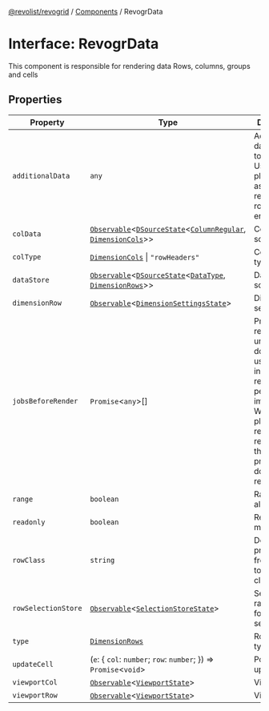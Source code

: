 [@revolist/revogrid](README.md) / [Components](Namespace.Components.md) / RevogrData

# Interface: RevogrData

This component is responsible for rendering data
Rows, columns, groups and cells

## Properties

| Property | Type | Description | Defined in |
| ------ | ------ | ------ | ------ |
| `additionalData` | `any` | Additional data to pass to renderer Used in plugins such as vue or react to pass root app entity to cells | [src/components.d.ts:302](https://github.com/revolist/revogrid/blob/2bbd565b6ba0fbdf72ee22dd6361908f69d8c6e1/src/components.d.ts#L302) |
| `colData` | [`Observable`](TypeAlias.Observable.md)\<[`DSourceState`](TypeAlias.DSourceState.md)\<[`ColumnRegular`](Interface.ColumnRegular.md), [`DimensionCols`](TypeAlias.DimensionCols.md)\>\> | Column source | [src/components.d.ts:306](https://github.com/revolist/revogrid/blob/2bbd565b6ba0fbdf72ee22dd6361908f69d8c6e1/src/components.d.ts#L306) |
| `colType` | [`DimensionCols`](TypeAlias.DimensionCols.md) \| `"rowHeaders"` | Column data type | [src/components.d.ts:310](https://github.com/revolist/revogrid/blob/2bbd565b6ba0fbdf72ee22dd6361908f69d8c6e1/src/components.d.ts#L310) |
| `dataStore` | [`Observable`](TypeAlias.Observable.md)\<[`DSourceState`](TypeAlias.DSourceState.md)\<[`DataType`](TypeAlias.DataType.md), [`DimensionRows`](TypeAlias.DimensionRows.md)\>\> | Data rows source | [src/components.d.ts:314](https://github.com/revolist/revogrid/blob/2bbd565b6ba0fbdf72ee22dd6361908f69d8c6e1/src/components.d.ts#L314) |
| `dimensionRow` | [`Observable`](TypeAlias.Observable.md)\<[`DimensionSettingsState`](Interface.DimensionSettingsState.md)\> | Dimension settings Y | [src/components.d.ts:318](https://github.com/revolist/revogrid/blob/2bbd565b6ba0fbdf72ee22dd6361908f69d8c6e1/src/components.d.ts#L318) |
| `jobsBeforeRender` | `Promise`\<`any`\>[] | Prevent rendering until job is done. Can be used for initial rendering performance improvement. When several plugins require initial rendering this will prevent double initial rendering. | [src/components.d.ts:322](https://github.com/revolist/revogrid/blob/2bbd565b6ba0fbdf72ee22dd6361908f69d8c6e1/src/components.d.ts#L322) |
| `range` | `boolean` | Range allowed | [src/components.d.ts:326](https://github.com/revolist/revogrid/blob/2bbd565b6ba0fbdf72ee22dd6361908f69d8c6e1/src/components.d.ts#L326) |
| `readonly` | `boolean` | Readonly mode | [src/components.d.ts:330](https://github.com/revolist/revogrid/blob/2bbd565b6ba0fbdf72ee22dd6361908f69d8c6e1/src/components.d.ts#L330) |
| `rowClass` | `string` | Defines property from which to read row class | [src/components.d.ts:334](https://github.com/revolist/revogrid/blob/2bbd565b6ba0fbdf72ee22dd6361908f69d8c6e1/src/components.d.ts#L334) |
| `rowSelectionStore` | [`Observable`](TypeAlias.Observable.md)\<[`SelectionStoreState`](TypeAlias.SelectionStoreState.md)\> | Selection, range, focus for row selection | [src/components.d.ts:338](https://github.com/revolist/revogrid/blob/2bbd565b6ba0fbdf72ee22dd6361908f69d8c6e1/src/components.d.ts#L338) |
| `type` | [`DimensionRows`](TypeAlias.DimensionRows.md) | Row data type | [src/components.d.ts:342](https://github.com/revolist/revogrid/blob/2bbd565b6ba0fbdf72ee22dd6361908f69d8c6e1/src/components.d.ts#L342) |
| `updateCell` | (`e`: \{ `col`: `number`; `row`: `number`; \}) => `Promise`\<`void`\> | Pointed cell update. | [src/components.d.ts:346](https://github.com/revolist/revogrid/blob/2bbd565b6ba0fbdf72ee22dd6361908f69d8c6e1/src/components.d.ts#L346) |
| `viewportCol` | [`Observable`](TypeAlias.Observable.md)\<[`ViewportState`](Interface.ViewportState.md)\> | Viewport X | [src/components.d.ts:350](https://github.com/revolist/revogrid/blob/2bbd565b6ba0fbdf72ee22dd6361908f69d8c6e1/src/components.d.ts#L350) |
| `viewportRow` | [`Observable`](TypeAlias.Observable.md)\<[`ViewportState`](Interface.ViewportState.md)\> | Viewport Y | [src/components.d.ts:354](https://github.com/revolist/revogrid/blob/2bbd565b6ba0fbdf72ee22dd6361908f69d8c6e1/src/components.d.ts#L354) |
